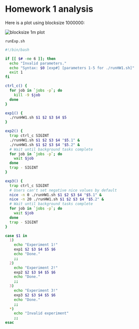# Homework 1 analysis

Here is a plot using blocksize 1000000:

![blocksize 1m
plot](https://github.com/itsjareds/vm-statistics/raw/master/images/q2/hw1-1000000.png)

`runExp.sh`

```bash
#!/bin/bash

if [[ $# -ne 6 ]]; then
  echo "Invalid parameters."
  echo "Syntax: $0 [exp#] [parameters 1-5 for ./runHW1.sh]"
  exit 1
fi

ctrl_c() {
  for job in `jobs -p`; do
    kill -9 $job
  done
}

exp1() {
  ./runHW1.sh $1 $2 $3 $4 $5
}

exp2() {
  trap ctrl_c SIGINT 
  ./runHW1.sh $1 $2 $3 $4 "$5.1" &
  ./runHW1.sh $1 $2 $3 $4 "$5.2" &
  # Wait until background tasks complete
  for job in `jobs -p`; do
    wait $job
  done
  trap - SIGINT
}

exp3() {
  trap ctrl_c SIGINT 
  # Users can't set negative nice values by default
  nice -n 0 ./runHW1.sh $1 $2 $3 $4 "$5.1" &
  nice -n 20 ./runHW1.sh $1 $2 $3 $4 "$5.2" &
  # Wait until background tasks complete
  for job in `jobs -p`; do
    wait $job
  done
  trap - SIGINT
}

case $1 in
  1)
    echo "Experiment 1!"
    exp1 $2 $3 $4 $5 $6
    echo "Done."
    ;;
  2)
    echo "Experiment 2!"
    exp2 $2 $3 $4 $5 $6
    echo "Done."
    ;;
  3)
    echo "Experiment 3!"
    exp3 $2 $3 $4 $5 $6
    echo "Done."
    ;;
  *)
    echo "Invalid experiment"
    ;;
esac
```
